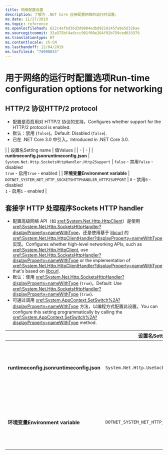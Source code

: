 ```yaml
---
title: 网络配置设置
description: 了解为 .NET Core 应用配置网络的运行时设置。
ms.date: 11/27/2019
ms.topic: reference
ms.openlocfilehash: 622c4afbd36d3d9004edbd9219145fa9e5d326ae
ms.sourcegitcommit: 32a575bf4adccc901f00e264f92b759ced633379
ms.translationtype: HT
ms.contentlocale: zh-CN
ms.lasthandoff: 12/04/2019
ms.locfileid: "74998833"
---
```

# <a name="run-time-configuration-options-for-networking"></a><span data-ttu-id="852f7-103">用于网络的运行时配置选项</span><span class="sxs-lookup"><span data-stu-id="852f7-103">Run-time configuration options for networking</span></span>

## <a name="http2-protocol"></a><span data-ttu-id="852f7-104">HTTP/2 协议</span><span class="sxs-lookup"><span data-stu-id="852f7-104">HTTP/2 protocol</span></span>

- <span data-ttu-id="852f7-105">配置是否启用对 HTTP/2 协议的支持。</span><span class="sxs-lookup"><span data-stu-id="852f7-105">Configures whether support for the HTTP/2 protocol is enabled.</span></span>
- <span data-ttu-id="852f7-106">默认：禁用 (`false`)。</span><span class="sxs-lookup"><span data-stu-id="852f7-106">Default: Disabled (`false`).</span></span>
- <span data-ttu-id="852f7-107">已在 .NET Core 3.0 中引入。</span><span class="sxs-lookup"><span data-stu-id="852f7-107">Introduced in .NET Core 3.0.</span></span>

| | <span data-ttu-id="852f7-108">设置名</span><span class="sxs-lookup"><span data-stu-id="852f7-108">Setting name</span></span> | <span data-ttu-id="852f7-109">值</span><span class="sxs-lookup"><span data-stu-id="852f7-109">Values</span></span> |
| - | - |
| <span data-ttu-id="852f7-110">**runtimeconfig.json**</span><span class="sxs-lookup"><span data-stu-id="852f7-110">**runtimeconfig.json**</span></span> | `System.Net.Http.SocketsHttpHandler.Http2Support` | <span data-ttu-id="852f7-111">`false` - 禁用</span><span class="sxs-lookup"><span data-stu-id="852f7-111">`false` - disabled</span></span><br/><span data-ttu-id="852f7-112">`true` - 启用</span><span class="sxs-lookup"><span data-stu-id="852f7-112">`true` - enabled</span></span> |
| <span data-ttu-id="852f7-113">**环境变量**</span><span class="sxs-lookup"><span data-stu-id="852f7-113">**Environment variable**</span></span> | `DOTNET_SYSTEM_NET_HTTP_SOCKETSHTTPHANDLER_HTTP2SUPPORT` | <span data-ttu-id="852f7-114">`0` - 禁用</span><span class="sxs-lookup"><span data-stu-id="852f7-114">`0` - disabled</span></span><br/><span data-ttu-id="852f7-115">`1` - 启用</span><span class="sxs-lookup"><span data-stu-id="852f7-115">`1` - enabled</span></span> |

## <a name="sockets-http-handler"></a><span data-ttu-id="852f7-116">套接字 HTTP 处理程序</span><span class="sxs-lookup"><span data-stu-id="852f7-116">Sockets HTTP handler</span></span>

- <span data-ttu-id="852f7-117">配置高级网络 API（如 <xref:System.Net.Http.HttpClient>）是使用 <xref:System.Net.Http.SocketsHttpHandler?displayProperty=nameWithType>，还是使用基于 [libcurl](https://curl.haxx.se/libcurl/) 的 <xref:System.Net.Http.HttpClientHandler?displayProperty=nameWithType> 实现。</span><span class="sxs-lookup"><span data-stu-id="852f7-117">Configures whether high-level networking APIs, such as <xref:System.Net.Http.HttpClient>, use <xref:System.Net.Http.SocketsHttpHandler?displayProperty=nameWithType> or the implementation of <xref:System.Net.Http.HttpClientHandler?displayProperty=nameWithType> that's based on [libcurl](https://curl.haxx.se/libcurl/).</span></span>
- <span data-ttu-id="852f7-118">默认：使用 <xref:System.Net.Http.SocketsHttpHandler?displayProperty=nameWithType> (`true`)。</span><span class="sxs-lookup"><span data-stu-id="852f7-118">Default: Use <xref:System.Net.Http.SocketsHttpHandler?displayProperty=nameWithType> (`true`).</span></span>
- <span data-ttu-id="852f7-119">可通过调用 <xref:System.AppContext.SetSwitch%2A?displayProperty=nameWithType> 方法，以编程方式配置此设置。</span><span class="sxs-lookup"><span data-stu-id="852f7-119">You can configure this setting programmatically by calling the <xref:System.AppContext.SetSwitch%2A?displayProperty=nameWithType> method.</span></span>

| | <span data-ttu-id="852f7-120">设置名</span><span class="sxs-lookup"><span data-stu-id="852f7-120">Setting name</span></span> | <span data-ttu-id="852f7-121">值</span><span class="sxs-lookup"><span data-stu-id="852f7-121">Values</span></span> |
| - | - | - |
| <span data-ttu-id="852f7-122">**runtimeconfig.json**</span><span class="sxs-lookup"><span data-stu-id="852f7-122">**runtimeconfig.json**</span></span> | `System.Net.Http.UseSocketsHttpHandler` | <span data-ttu-id="852f7-123">`true` - 允许使用 <xref:System.Net.Http.SocketsHttpHandler></span><span class="sxs-lookup"><span data-stu-id="852f7-123">`true` - enables the use of <xref:System.Net.Http.SocketsHttpHandler></span></span><br/><span data-ttu-id="852f7-124">`false` - 允许使用 <xref:System.Net.Http.HttpClientHandler></span><span class="sxs-lookup"><span data-stu-id="852f7-124">`false` - enables the use of <xref:System.Net.Http.HttpClientHandler></span></span> |
| <span data-ttu-id="852f7-125">**环境变量**</span><span class="sxs-lookup"><span data-stu-id="852f7-125">**Environment variable**</span></span> | `DOTNET_SYSTEM_NET_HTTP_USESOCKETSHTTPHANDLER` | <span data-ttu-id="852f7-126">`1` - 允许使用 <xref:System.Net.Http.SocketsHttpHandler></span><span class="sxs-lookup"><span data-stu-id="852f7-126">`1` - enables the use of <xref:System.Net.Http.SocketsHttpHandler></span></span><br/><span data-ttu-id="852f7-127">`0` - 允许使用 <xref:System.Net.Http.HttpClientHandler></span><span class="sxs-lookup"><span data-stu-id="852f7-127">`0` - enables the use of <xref:System.Net.Http.HttpClientHandler></span></span> |
